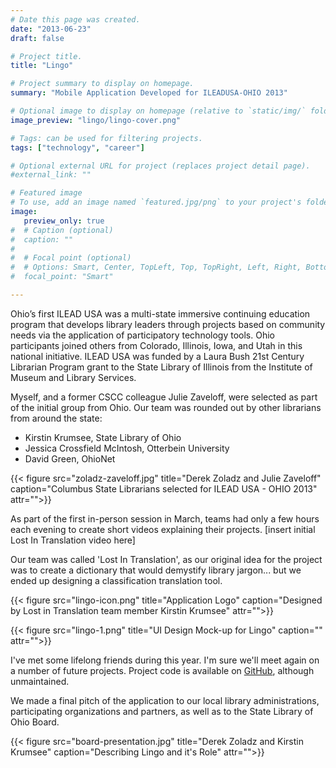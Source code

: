 ```yaml
---
# Date this page was created.
date: "2013-06-23"
draft: false

# Project title.
title: "Lingo"

# Project summary to display on homepage.
summary: "Mobile Application Developed for ILEADUSA-OHIO 2013"

# Optional image to display on homepage (relative to `static/img/` folder).
image_preview: "lingo/lingo-cover.png"

# Tags: can be used for filtering projects.
tags: ["technology", "career"]

# Optional external URL for project (replaces project detail page).
#external_link: ""

# Featured image
# To use, add an image named `featured.jpg/png` to your project's folder.
image:
   preview_only: true
#  # Caption (optional)
#  caption: ""
#
#  # Focal point (optional)
#  # Options: Smart, Center, TopLeft, Top, TopRight, Left, Right, BottomLeft, #Bottom, BottomRight
#  focal_point: "Smart"

---
```


Ohio’s first ILEAD USA was a multi-state immersive continuing education program that develops library leaders through projects based on community needs via the application of participatory technology tools. Ohio participants joined others from Colorado, Illinois, Iowa, and Utah in this national initiative. ILEAD USA was funded by a Laura Bush 21st Century Librarian Program grant to the State Library of Illinois from the Institute of Museum and Library Services.

Myself, and a former CSCC colleague Julie Zaveloff, were selected as part of the initial group from Ohio. Our team was rounded out by other librarians from around the state:

- Kirstin Krumsee, State Library of Ohio
- Jessica Crossfield McIntosh, Otterbein University
- David Green, OhioNet

{{< figure src="zoladz-zaveloff.jpg" title="Derek Zoladz and Julie Zaveloff" caption="Columbus State Librarians selected for ILEAD USA - OHIO 2013" attr="">}}

  As part of the first in-person session in March, teams had only a few hours each evening to create short videos explaining their projects.
[insert initial Lost In Translation video here]

Our team was called 'Lost In Translation', as our original idea for the project was to create a dictionary that would demystify library jargon... but we ended up designing a classification translation tool.

{{< figure src="lingo-icon.png" title="Application Logo" caption="Designed by Lost in Translation team member Kirstin Krumsee" attr="">}}

{{< figure src="lingo-1.png" title="UI Design Mock-up for Lingo" caption="" attr="">}}

I've met some lifelong friends during this year. I'm sure we'll meet again on a number of future projects. Project code is available on [GitHub](https://github.com/dzoladz/know-the-lingo), although unmaintained.

We made a final pitch of the application to our local library administrations, participating organizations and partners, as well as to the State Library of Ohio Board.

{{< figure src="board-presentation.jpg" title="Derek Zoladz and Kirstin Krumsee" caption="Describing Lingo and it's Role" attr="">}}
